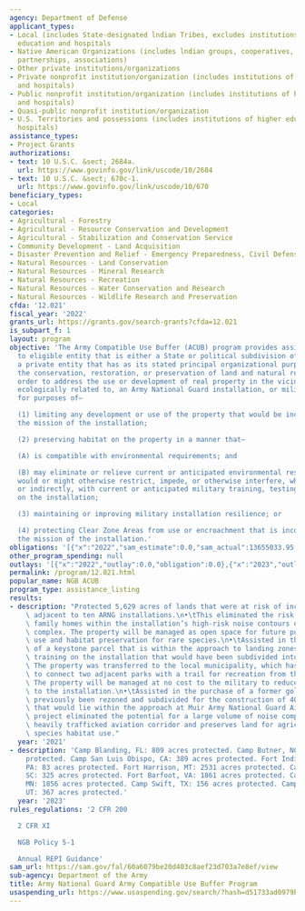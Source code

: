 ```yaml
---
agency: Department of Defense
applicant_types:
- Local (includes State-designated lndian Tribes, excludes institutions of higher
  education and hospitals
- Native American Organizations (includes lndian groups, cooperatives, corporations,
  partnerships, associations)
- Other private institutions/organizations
- Private nonprofit institution/organization (includes institutions of higher education
  and hospitals)
- Public nonprofit institution/organization (includes institutions of higher education
  and hospitals)
- Quasi-public nonprofit institution/organization
- U.S. Territories and possessions (includes institutions of higher education and
  hospitals)
assistance_types:
- Project Grants
authorizations:
- text: 10 U.S.C. &sect; 2684a.
  url: https://www.govinfo.gov/link/uscode/10/2684
- text: 10 U.S.C. &sect; 670c-1.
  url: https://www.govinfo.gov/link/uscode/10/670
beneficiary_types:
- Local
categories:
- Agricultural - Forestry
- Agricultural - Resource Conservation and Development
- Agricultural - Stabilization and Conservation Service
- Community Development - Land Acquisition
- Disaster Prevention and Relief - Emergency Preparedness, Civil Defense
- Natural Resources - Land Conservation
- Natural Resources - Mineral Research
- Natural Resources - Recreation
- Natural Resources - Water Conservation and Research
- Natural Resources - Wildlife Research and Preservation
cfda: '12.021'
fiscal_year: '2022'
grants_url: https://grants.gov/search-grants?cfda=12.021
is_subpart_f: 1
layout: program
objective: 'The Army Compatible Use Buffer (ACUB) program provides assistance awards
  to eligible entity that is either a State or political subdivision of a State or
  a private entity that has as its stated principal organizational purpose or goal
  the conservation, restoration, or preservation of land and natural resources in
  order to address the use or development of real property in the vicinity of, or
  ecologically related to, an Army National Guard installation, or military airspace
  for purposes of—

  (1) limiting any development or use of the property that would be incompatible with
  the mission of the installation;

  (2) preserving habitat on the property in a manner that—

  (A) is compatible with environmental requirements; and

  (B) may eliminate or relieve current or anticipated environmental restrictions that
  would or might otherwise restrict, impede, or otherwise interfere, whether directly
  or indirectly, with current or anticipated military training, testing, or operations
  on the installation;

  (3) maintaining or improving military installation resilience; or

  (4) protecting Clear Zone Areas from use or encroachment that is incompatible with
  the mission of the installation.'
obligations: '[{"x":"2022","sam_estimate":0.0,"sam_actual":13655033.95,"usa_spending_actual":0.0},{"x":"2023","sam_estimate":15312327.0,"sam_actual":0.0,"usa_spending_actual":1290000.0},{"x":"2024","sam_estimate":14000000.0,"sam_actual":0.0,"usa_spending_actual":200000.0}]'
other_program_spending: null
outlays: '[{"x":"2022","outlay":0.0,"obligation":0.0},{"x":"2023","outlay":0.0,"obligation":1490000.0},{"x":"2024","outlay":0.0,"obligation":0.0}]'
permalink: /program/12.021.html
popular_name: NGB ACUB
program_type: assistance_listing
results:
- description: "Protected 5,629 acres of lands that were at risk of incompatible development\
    \ adjacent to ten ARNG installations.\n•\tThis eliminated the risk of 57 single\
    \ family homes within the installation’s high-risk noise contours of the range\
    \ complex. The property will be managed as open space for future public recreational\
    \ use and habitat preservation for rare species.\n•\tAssisted in the purchase\
    \ of a keystone parcel that is within the approach to landing zones used in helicopter\
    \ training on the installation that would have been subdivided into 35 home sites.\
    \ The property was transferred to the local municipality, which has used the land\
    \ to connect two adjacent parks with a trail for recreation from the community.\
    \ The property will be managed at no cost to the military to reduce wildfire risks\
    \ to the installation.\n•\tAssisted in the purchase of a former golf course had\
    \ previously been rezoned and subdivided for the construction of 400+ residences\
    \ that would lie within the approach at Muir Army National Guard Airfield. This\
    \ project eliminated the potential for a large volume of noise complaints in a\
    \ heavily trafficked aviation corridor and preserves land for agricultural and\
    \ species habitat use."
  year: '2021'
- description: 'Camp Blanding, FL: 809 acres protected. Camp Butner, NC: 129 acres
    protected. Camp San Luis Obispo, CA: 389 acres protected. Fort Indiantown Gap,
    PA: 83 acres protected. Fort Harrison, MT: 2531 acres protected. Camp McCrady,
    SC: 325 acres protected. Fort Barfoot, VA: 1861 acres protected. Camp Ripley,
    MN: 1856 acres protected. Camp Swift, TX: 156 acres protected. Camp Williams,
    UT: 367 acres protected.'
  year: '2023'
rules_regulations: '2 CFR 200

  2 CFR XI

  NGB Policy 5-1

  Annual REPI Guidance'
sam_url: https://sam.gov/fal/60a6079be20d403c8aef23d703a7e8ef/view
sub-agency: Department of the Army
title: Army National Guard Army Compatible Use Buffer Program
usaspending_url: https://www.usaspending.gov/search/?hash=d51733ad0979b99d913fb03b85b93d06
---
```

